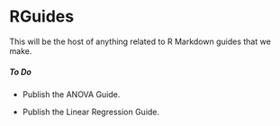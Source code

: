# RGuides

This will be the host of anything related to R Markdown guides that we make.

##### To Do

-   Publish the ANOVA Guide.

-   Publish the Linear Regression Guide.
